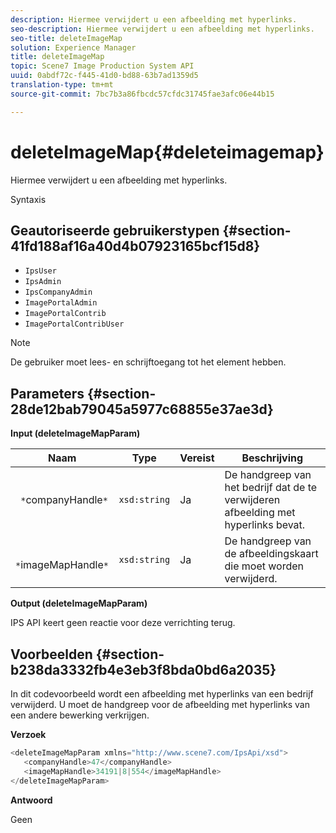 ```yaml
---
description: Hiermee verwijdert u een afbeelding met hyperlinks.
seo-description: Hiermee verwijdert u een afbeelding met hyperlinks.
seo-title: deleteImageMap
solution: Experience Manager
title: deleteImageMap
topic: Scene7 Image Production System API
uuid: 0abdf72c-f445-41d0-bd88-63b7ad1359d5
translation-type: tm+mt
source-git-commit: 7bc7b3a86fbcdc57cfdc31745fae3afc06e44b15

---
```



# deleteImageMap{#deleteimagemap}

Hiermee verwijdert u een afbeelding met hyperlinks.

Syntaxis

## Geautoriseerde gebruikerstypen {#section-41fd188af16a40d4b07923165bcf15d8}

* `IpsUser`
* `IpsAdmin`
* `IpsCompanyAdmin`
* `ImagePortalAdmin`
* `ImagePortalContrib`
* `ImagePortalContribUser`

>[!NOTE]
>
>De gebruiker moet lees- en schrijftoegang tot het element hebben.

## Parameters {#section-28de12bab79045a5977c68855e37ae3d}

**Input (deleteImageMapParam)**

| Naam | Type | Vereist | Beschrijving |
|---|---|---|---|
| ` *`companyHandle`*` | `xsd:string` | Ja | De handgreep van het bedrijf dat de te verwijderen afbeelding met hyperlinks bevat. |
| ` *`imageMapHandle`*` | `xsd:string` | Ja | De handgreep van de afbeeldingskaart die moet worden verwijderd. |

**Output (deleteImageMapParam)**

IPS API keert geen reactie voor deze verrichting terug.

## Voorbeelden {#section-b238da3332fb4e3eb3f8bda0bd6a2035}

In dit codevoorbeeld wordt een afbeelding met hyperlinks van een bedrijf verwijderd. U moet de handgreep voor de afbeelding met hyperlinks van een andere bewerking verkrijgen.

**Verzoek**

```java
<deleteImageMapParam xmlns="http://www.scene7.com/IpsApi/xsd">
   <companyHandle>47</companyHandle>
   <imageMapHandle>34191|8|554</imageMapHandle>
</deleteImageMapParam>
```

**Antwoord**

Geen
